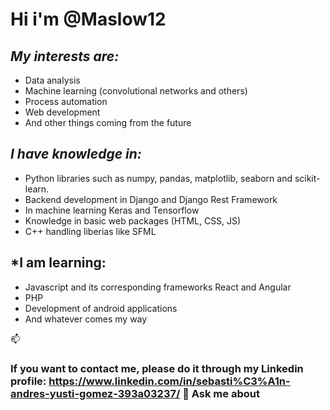 # Hi i'm @Maslow12

## *My interests are:*
* Data analysis
* Machine learning (convolutional networks and others)
* Process automation
* Web development
* And other things coming from the future

## *I have knowledge in:*

* Python libraries such as numpy, pandas, matplotlib, seaborn and scikit-learn.
* Backend development in Django and Django Rest Framework
* In machine learning Keras and Tensorflow
* Knowledge in basic web packages (HTML, CSS, JS)
* C++ handling liberias like SFML

## *I am learning:
* Javascript and its corresponding frameworks React and Angular
* PHP
* Development of android applications
* And whatever comes my way

📫
### __If you want to contact me, please do it through my Linkedin profile: https://www.linkedin.com/in/sebasti%C3%A1n-andres-yusti-gomez-393a03237/__ 💬 Ask me about 
<!--
**Maslow12/Maslow12** is a ✨ _special_ ✨ repository because its `README.md` (this file) appears on your GitHub profile.

Here are some ideas to get you started:

- 🔭 I’m currently working on ...
- 🌱 I’m currently learning ...
- 👯 I’m looking to collaborate on ...
- 🤔 I’m looking for help with ...
- 💬 Ask me about ...
- 📫 How to reach me: ...
- 😄 Pronouns: ...
- ⚡ Fun fact: ...
-->

